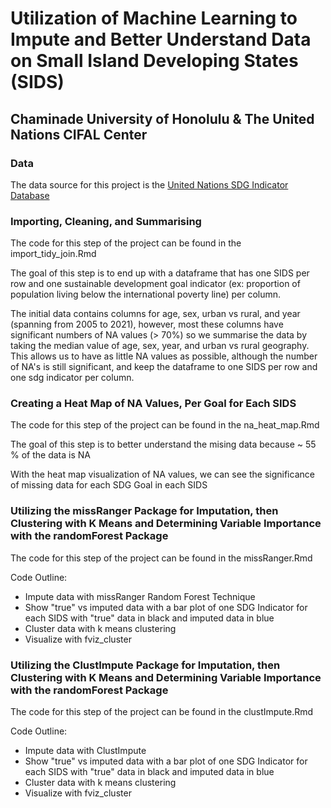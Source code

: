 # Utilization of Machine Learning to Impute and Better Understand Data on Small Island Developing States (SIDS)

## Chaminade University of Honolulu & The United Nations CIFAL Center 

### Data

The data source for this project is the [United Nations SDG Indicator Database](https://unstats.un.org/sdgs/dataportal/database)

### Importing, Cleaning, and Summarising

The code for this step of the project can be found in the import_tidy_join.Rmd

The goal of this step is to end up with a dataframe that has one SIDS per row and one sustainable development goal indicator (ex: proportion of population living below the international poverty line) per column.

The initial data contains columns for age, sex, urban vs rural, and year (spanning from 2005 to 2021), however, most these columns have significant numbers of NA values (> 70%) so we summarise the data by taking the median value of age, sex, year, and urban vs rural geography. This allows us to have as little NA values as possible, although the number of NA's is still significant, and keep the dataframe to one SIDS per row and one sdg indicator per column.


### Creating a Heat Map of NA Values, Per Goal for Each SIDS

The code for this step of the project can be found in the na_heat_map.Rmd

The goal of this step is to better understand the mising data because ~ 55 % of the data is NA

With the heat map visualization of NA values, we can see the significance of missing data for each SDG Goal in each SIDS

### Utilizing the missRanger Package for Imputation, then Clustering with K Means and Determining Variable Importance with the randomForest Package

The code for this step of the project can be found in the missRanger.Rmd

Code Outline:
  - Impute data with missRanger Random Forest Technique
  - Show "true" vs imputed data with a bar plot of one SDG Indicator for each SIDS with "true" data in black and imputed data in blue
  - Cluster data with k means clustering
  - Visualize with fviz_cluster

### Utilizing the ClustImpute Package for Imputation, then Clustering with K Means and Determining Variable Importance with the randomForest Package


The code for this step of the project can be found in the clustImpute.Rmd

Code Outline:
  - Impute data with ClustImpute
  - Show "true" vs imputed data with a bar plot of one SDG Indicator for each SIDS with "true" data in black and imputed data in blue
  - Cluster data with k means clustering
  - Visualize with fviz_cluster

